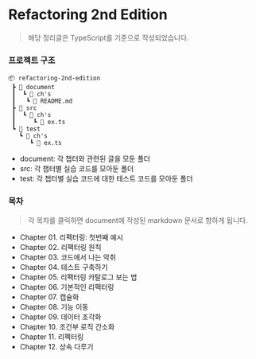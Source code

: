 # Refactoring 2nd Edition

> 해당 정리글은 TypeScript를 기준으로 작성되었습니다.

### 프로젝트 구조

```text
📦 refactoring-2nd-edition
 ┣ 📂 document
 ┃  ┗ 📂 ch's
 ┃   ┗ 📜 README.md 
 ┣ 📂 src  
 ┃  ┗ 📂 ch's    
 ┃     ┗ 📜 ex.ts 
 ┗ 📂 test
   ┗ 📂 ch's    
      ┗ 📜 ex.ts 
```

- document: 각 챕터와 관련된 글을 모둔 폴더
- src: 각 챕터별 실습 코드를 모아둔 폴더
- test: 각 챕터별 실습 코드에 대한 테스트 코드를 모아둔 폴더


### 목차
> 각 목차를 클릭하면 document에 작성된 markdown 문서로 향하게 됩니다.

- Chapter 01. 리펙터링: 첫번째 예시
- Chapter 02. 리팩터링 원칙
- Chapter 03. 코드에서 나는 악취
- Chapter 04. 테스트 구축하기
- Chapter 05. 리팩터링 카탈로그 보는 법
- Chapter 06. 기본적인 리팩터링
- Chapter 07. 캡슐화
- Chapter 08. 기능 이동
- Chapter 09. 데이터 조각화
- Chapter 10. 조건부 로직 간소화
- Chapter 11. 리펙터링
- Chapter 12. 상속 다루기